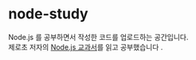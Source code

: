 # node-study

Node.js 를 공부하면서 작성한 코드를 업로드하는 공간입니다.  
제로초 저자의 [Node.js 교과서](http://www.kyobobook.co.kr/product/detailViewKor.laf?ejkGb=KOR&mallGb=KOR&barcode=9791165212308)를 읽고 공부했습니다 .
  
